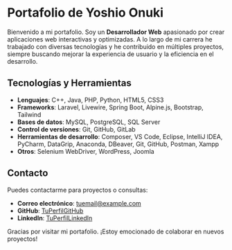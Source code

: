 # Portafolio de Yoshio Onuki

Bienvenido a mi portafolio. Soy un **Desarrollador Web** apasionado por crear aplicaciones web interactivas y optimizadas. A lo largo de mi carrera he trabajado con diversas tecnologías y he contribuido en múltiples proyectos, siempre buscando mejorar la experiencia de usuario y la eficiencia en el desarrollo.

## Tecnologías y Herramientas

- **Lenguajes**: C++, Java, PHP, Python, HTML5, CSS3
- **Frameworks**: Laravel, Livewire, Spring Boot, Alpine.js, Bootstrap, Tailwind
- **Bases de datos**: MySQL, PostgreSQL, SQL Server
- **Control de versiones**: Git, GitHub, GitLab
- **Herramientas de desarrollo**: Composer, VS Code, Eclipse, IntelliJ IDEA, PyCharm, DataGrip, Anaconda, DBeaver, Git, GitHub, Postman, Xampp
- **Otros**: Selenium WebDriver, WordPress, Joomla

## Contacto

Puedes contactarme para proyectos o consultas:

- **Correo electrónico**: [tuemail@example.com](mailto:tuemail@example.com)
- **GitHub**: [TuPerfilGitHub](https://github.com/tu-perfil)
- **LinkedIn**: [TuPerfilLinkedIn](https://linkedin.com/in/tu-perfil)

Gracias por visitar mi portafolio. ¡Estoy emocionado de colaborar en nuevos proyectos!
